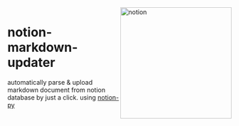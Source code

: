 <img align="right" src="https://miro.medium.com/max/700/1*aTuWWHnk0-FeyetCxyNCCg.png" alt="notion" style="width: 250px !important;" />

# notion-markdown-updater

automatically parse & upload markdown document from notion database by just a click.
using [notion-py](https://github.com/jamalex/notion-py)
